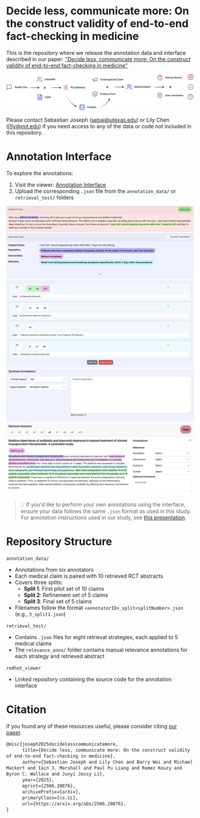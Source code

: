 # Decide less, communicate more: On the construct validity of end-to-end fact-checking in medicine

This is the repository where we release the annotation data and interface described in our paper: ["Decide less, communicate more: On the construct validity of end-to-end fact-checking in medicine"](https://arxiv.org/abs/2506.20876).

![Task Overview](img/Task_fig.png)

Please contact Sebastian Joseph (sebaj@utexas.edu) or Lily Chen (l1ly@mit.edu) if you need access to any of the data or code not included in this repository.

# Annotation Interface
To explore the annotations:
1. Visit the viewer: [Annotation Interface](https://sebajoe.github.io/redhot_viewer/)
2. Upload the corresponding `.json` file from the `annotation_data/` or `retrieval_test/` folders

![Claims](img/claims.png)
![PIO Elements](img/pios.png)
![Tiers](img/tiers.png)
![Label and Explanation](img/exps.png)
![Abstract Level Annotations](img/abs.png)
> 💡 If you'd like to perform your own annotations using the interface, ensure your data follows the same `.json` format as used in this study. For annotation instructions used in our study, see [this presentation](https://docs.google.com/presentation/d/1hz-jw6UKyi0cDkzWuJoKoLTYP4ejuqwR-WPpuZMTg7o/edit?slide=id.g33d47a9936b_0_0#slide=id.g33d47a9936b_0_0).

# Repository Structure
`annotation_data/` 
* Annotations from six annotators
* Each medical claim is paired with 10 retrieved RCT abstracts
* Covers three splits:
  * **Split 1**: First pilot set of 10 claims
  * **Split 2**: Refinement set of 5 claims
  * **Split 3**: Final set of 5 claims
* Filenames follow the format `<annotatorID>_split<splitNumber>.json` (e.g., `3_split1.json`)

`retrieval_test/` 
* Contains `.json` files for eight retrieval strategies, each applied to 5 medical claims
* The `relevance_anno/` folder contains manual relevance annotations for each strategy and retrieved abstract

`redhot_viewer`
* Linked repository containing the source code for the annotation interface

# Citation
If you found any of these resources useful, please consider citing [our paper](https://arxiv.org/abs/2506.20876).

```{bibtex}
@misc{joseph2025decidelesscommunicatemore,
      title={Decide less, communicate more: On the construct validity of end-to-end fact-checking in medicine}, 
      author={Sebastian Joseph and Lily Chen and Barry Wei and Michael Mackert and Iain J. Marshall and Paul Pu Liang and Ramez Kouzy and Byron C. Wallace and Junyi Jessy Li},
      year={2025},
      eprint={2506.20876},
      archivePrefix={arXiv},
      primaryClass={cs.CL},
      url={https://arxiv.org/abs/2506.20876}, 
}
```
